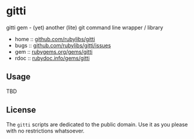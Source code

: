 # gitti

gitti gem - (yet) another (lite) git command line wrapper / library

* home  :: [github.com/rubylibs/gitti](https://github.com/rubylibs/gitti)
* bugs  :: [github.com/rubylibs/gitti/issues](https://github.com/rubylibs/gitti/issues)
* gem   :: [rubygems.org/gems/gitti](https://rubygems.org/gems/gitti)
* rdoc  :: [rubydoc.info/gems/gitti](http://rubydoc.info/gems/gitti)


## Usage

TBD


## License

The `gitti` scripts are dedicated to the public domain.
Use it as you please with no restrictions whatsoever.

